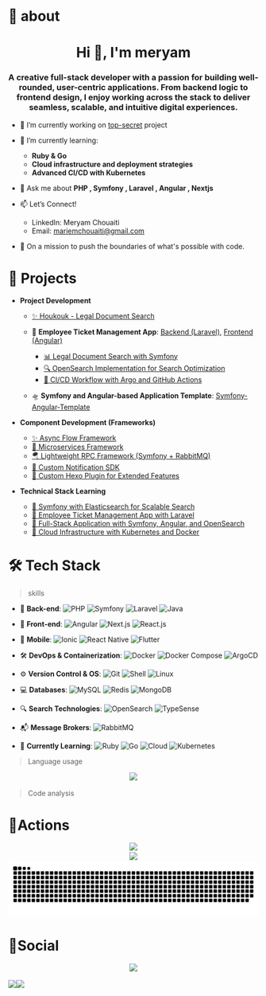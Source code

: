 # 🚀 about

<h1 align="center">Hi 👋, I'm meryam</h1>
<h3 align="center">A creative full-stack developer with a passion for building well-rounded, user-centric applications. From backend logic to frontend design, I enjoy working across the stack to deliver seamless, scalable, and intuitive digital experiences.</h3>

- 🔭 I’m currently working on [top-secret](https://annonces.legaltech.tn/) project

- 🌱 I’m currently learning:
  - **Ruby & Go**
  - **Cloud infrastructure and deployment strategies**
  - **Advanced CI/CD with Kubernetes**

- 💬 Ask me about **PHP , Symfony , Laravel , Angular , Nextjs**

- 📫 Let’s Connect!
  - LinkedIn: Meryam Chouaiti
  - Email: mariemchouaiti@gmail.com

- 🚀 On a mission to push the boundaries of what's possible with code.

# 🎫 Projects

- **Project Development**
  
  - [✨ Houkouk - Legal Document Search](https://github.com/meryaaam/houkouk)
  
  - 🎈 **Employee Ticket Management App**: [Backend (Laravel)](https://github.com/meryaaam/employee-ticket-management-backend), [Frontend (Angular)](https://github.com/meryaaam/employee-ticket-management-frontend)
    - [📊 Legal Document Search with Symfony](https://github.com/meryaaam/legal-document-search)
    - [🔍 OpenSearch Implementation for Search Optimization](https://github.com/meryaaam/opensearch-optimization)
    - [🚀 CI/CD Workflow with Argo and GitHub Actions](https://github.com/meryaaam/cicd-argo-github-actions)
  
  - 🛸 **Symfony and Angular-based Application Template**: [Symfony-Angular-Template](https://github.com/meryaaam/symfony-angular-template)
  
- **Component Development (Frameworks)**
  - [✨ Async Flow Framework](https://github.com/meryaaam/async-flow)
  - [🍚 Microservices Framework](https://github.com/meryaaam/microservices-framework)
  - [🪂 Lightweight RPC Framework (Symfony + RabbitMQ)](https://github.com/meryaaam/lightweight-rpc)
  - [🎑 Custom Notification SDK](https://github.com/meryaaam/custom-notification-sdk)
  - [🎃 Custom Hexo Plugin for Extended Features](https://github.com/meryaaam/custom-hexo-plugin)
  
- **Technical Stack Learning**
  - [🧨 Symfony with Elasticsearch for Scalable Search](https://github.com/meryaaam/symfony-elasticsearch)
  - [🧨 Employee Ticket Management App with Laravel](https://github.com/meryaaam/employee-ticket-management)
  - [🧨 Full-Stack Application with Symfony, Angular, and OpenSearch](https://github.com/meryaaam/fullstack-symfony-angular-opensearch)
  - [🧨 Cloud Infrastructure with Kubernetes and Docker](https://github.com/meryaaam/kubernetes-docker-cloud)


# 🛠 Tech Stack

> skills

- 🔭 **Back-end**: ![PHP](https://img.shields.io/badge/-PHP-black?style=flat-circle&logo=php) ![Symfony](https://img.shields.io/badge/-Symfony-black?style=flat-circle&logo=symfony) ![Laravel](https://img.shields.io/badge/-Laravel-red?style=flat-circle&logo=laravel) ![Java](https://img.shields.io/badge/-Java-gray?style=flat-circle&logo=java)

- 👯 **Front-end**: ![Angular](https://img.shields.io/badge/-Angular-red?style=flat-circle&logo=angular) ![Next.js](https://img.shields.io/badge/-Next.js-black?style=flat-circle&logo=next.js) ![React.js](https://img.shields.io/badge/-React.js-blue?style=flat-circle&logo=react)

- 📱 **Mobile**: ![Ionic](https://img.shields.io/badge/-Ionic-blue?style=flat-circle&logo=ionic) ![React Native](https://img.shields.io/badge/-React%20Native-blue?style=flat-circle&logo=react-native) ![Flutter](https://img.shields.io/badge/-Flutter-blue?style=flat-circle&logo=flutter)

- :hammer_and_wrench: **DevOps & Containerization**: ![Docker](https://img.shields.io/badge/-Docker-blue?style=flat-circle&logo=docker) ![Docker Compose](https://img.shields.io/badge/-Docker%20Compose-blue?style=flat-circle&logo=docker) ![ArgoCD](https://img.shields.io/badge/-ArgoCD-black?style=flat-circle&logo=argocd)

- ⚙️ **Version Control & OS**: ![Git](https://img.shields.io/badge/-Git-yellow?style=flat-circle&logo=git) ![Shell](https://img.shields.io/badge/-Shell-red?style=flat-circle&logo=shell) ![Linux](https://img.shields.io/badge/-Linux-gray?style=flat-circle&logo=Linux)

- 💻 **Databases**: ![MySQL](https://img.shields.io/badge/-MySQL-white?style=flat-circle&logo=mysql) ![Redis](https://img.shields.io/badge/-Redis-green?style=flat-circle&logo=Redis) ![MongoDB](https://img.shields.io/badge/-MongoDB-blue?style=flat-circle&logo=MongoDB)

- 🔍 **Search Technologies**: ![OpenSearch](https://img.shields.io/badge/-OpenSearch-yellow?style=flat-circle&logo=elasticsearch) ![TypeSense](https://img.shields.io/badge/-TypeSense-green?style=flat-circle&logo=typesense)

- 📬 **Message Brokers**: ![RabbitMQ](https://img.shields.io/badge/-RabbitMQ-green?style=flat-circle&logo=rabbitmq)

- 🌱 **Currently Learning**: ![Ruby](https://img.shields.io/badge/-Ruby-red?style=flat-circle&logo=ruby) ![Go](https://img.shields.io/badge/-Go-blue?style=flat-circle&logo=go) ![Cloud](https://img.shields.io/badge/-Cloud%20Infrastructure-blue?style=flat-circle&logo=cloud) ![Kubernetes](https://img.shields.io/badge/-Kubernetes-lightblue?style=flat-circle&logo=kubernetes)

  

> Language usage

<div align="center">
    <img height="200px" src="https://github-readme-stats-api-holic-x.vercel.app/api/top-langs/?username=holic-x&theme=gruvbox_light&layout=compact"/>
</div>


> Code analysis

 




# 🔭Actions

<div align="center">
    <img height="200px" src="https://github-readme-streak-stats.herokuapp.com/?user=meryaaam"/>
</div>
<div align="center">
	<img src="https://cdn.jsdelivr.net/gh/holic-x/holic-x/assets/github-contribution-grid-snake.svg" />
</div>
<picture>
  <source media="(prefers-color-scheme: dark)" srcset="https://raw.githubusercontent.com/meryaaam/meryaaam/output/github-contribution-grid-snake-dark.svg">
  <source media="(prefers-color-scheme: light)" srcset="https://raw.githubusercontent.com/meryaaam/meryaaam/output/github-contribution-grid-snake.svg">
  <img alt="github contribution grid snake animation" src="https://raw.githubusercontent.com/adorabled4/adorabled4/output/github-contribution-grid-snake.svg">
</picture>




# 🌱Social

<div align="center">
    <img height="150px" src="https://github-profile-trophy.vercel.app/?username=meryaaam&&title=MultiLanguage,Repositories,Commits&column=3&margin-w=30&margin-h=15"/>
</div>

![](https://stats.justsong.cn/api/github?username=meryaaam)![](https://stats.justsong.cn/api/zhihu?username=meryaaam)

